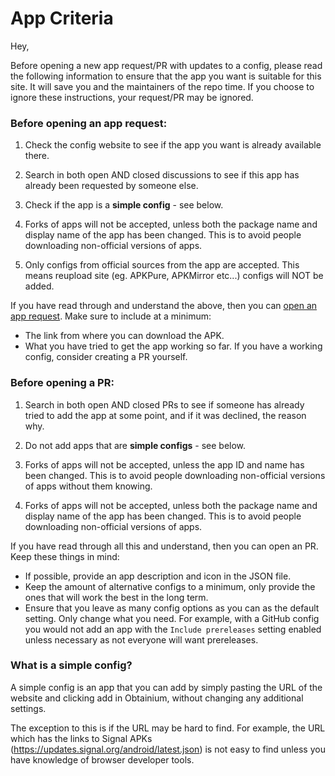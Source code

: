 # App Criteria

Hey,

Before opening a new app request/PR with updates to a config, please read the following information to ensure that the app you want is suitable for this site. It will save you and the maintainers of the repo time. If you choose to ignore these instructions, your request/PR may be ignored.


### Before opening an app request:

1. Check the config website to see if the app you want is already available there.

2. Search in both open AND closed discussions to see if this app has already been requested by someone else.

3. Check if the app is a **simple config** - see below.

4. Forks of apps will not be accepted, unless both the package name and display name of the app has been changed. This is to avoid people downloading non-official versions of apps.

5. Only configs from official sources from the app are accepted. This means reupload site (eg. APKPure, APKMirror etc...) configs will NOT be added.


If you have read through and understand the above, then you can [open an app request](https://github.com/ImranR98/apps.obtainium.imranr.dev/discussions/new?category=app-requests). Make sure to include at a minimum:

- The link from where you can download the APK.
- What you have tried to get the app working so far. If you have a working config, consider creating a PR yourself.


### Before opening a PR:

1. Search in both open AND closed PRs to see if someone has already tried to add the app at some point, and if it was declined, the reason why.

2. Do not add apps that are **simple configs** - see below.

3. Forks of apps will not be accepted, unless the app ID and name has been changed. This is to avoid people downloading non-official versions of apps without them knowing.

4. Forks of apps will not be accepted, unless both the package name and display name of the app has been changed. This is to avoid people downloading non-official versions of apps.


If you have read through all this and understand, then you can open an PR. Keep these things in mind:

- If possible, provide an app description and icon in the JSON file.
- Keep the amount of alternative configs to a minimum, only provide the ones that will work the best in the long term.
- Ensure that you leave as many config options as you can as the default setting. Only change what you need. For example, with a GitHub config you would not add an app with the `Include prereleases` setting enabled unless necessary as not everyone will want prereleases.


### What is a simple config?

A simple config is an app that you can add by simply pasting the URL of the website and clicking add in Obtainium, without changing any additional settings. 

The exception to this is if the URL may be hard to find. For example, the URL which has the links to Signal APKs (https://updates.signal.org/android/latest.json) is not easy to find unless you have knowledge of browser developer tools.
